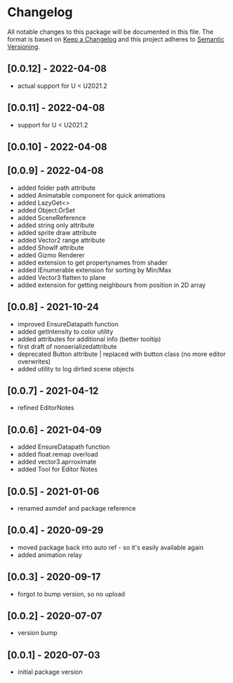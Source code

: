 # Changelog
All notable changes to this package will be documented in this file.
The format is based on [Keep a Changelog](http://keepachangelog.com/en/1.0.0/) and this project adheres to [Semantic Versioning](http://semver.org/spec/v2.0.0.html).

## [0.0.12] - 2022-04-08
- actual support for U < U2021.2

## [0.0.11] - 2022-04-08
- support for U < U2021.2

## [0.0.10] - 2022-04-08

## [0.0.9] - 2022-04-08
- added folder path attribute
- added Animatable component for quick animations
- added LazyGet<>
- added Object.OrSet
- added SceneReference
- added string only attribute
- added sprite draw attribute
- added Vector2 range attribute
- added ShowIf attribute
- added Gizmo Renderer
- added extension to get propertynames from shader
- added IEnumerable extension for sorting by Min/Max
- added Vector3 flatten to plane
- added extension for getting neighbours from position in 2D array

## [0.0.8] - 2021-10-24
- improved EnsureDatapath function
- added getIntensity to color utility
- added attributes for additional info (better tooltip)
- first draft of nonserializedattribute
- deprecated Button attribute | replaced with button class (no more editor overwrites)
- added utility to log dirtied scene objects

## [0.0.7] - 2021-04-12
- refined EditorNotes

## [0.0.6] - 2021-04-09
- added EnsureDatapath function
- added float.remap overload
- added vector3.aprroximate
- added Tool for Editor Notes

## [0.0.5] - 2021-01-06
- renamed asmdef and package reference

## [0.0.4] - 2020-09-29
- moved package back into auto ref - so it's easily available again
- added animation relay

## [0.0.3] - 2020-09-17
- forgot to bump version, so no upload

## [0.0.2] - 2020-07-07
- version bump

## [0.0.1] - 2020-07-03
- initial package version
